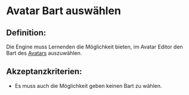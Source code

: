 # Avatar Bart auswählen


## Definition:

Die Engine muss Lernenden die Möglichkeit bieten, im Avatar Editor den Bart des [Avatars](Avatar-GE.md) auszuwählen.


## Akzeptanzkriterien:

- Es muss auch die Möglichkeit geben keinen Bart zu wählen.




